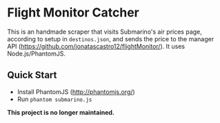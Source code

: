 # Flight Monitor Catcher

This is an handmade scraper that visits Submarino's air prices page, according to setup in `destinos.json`, and sends the price to the manager API (https://github.com/jonatascastro12/flightMonitor/). It uses Node.js/PhantomJS.  

## Quick Start
- Install PhantomJS (http://phantomjs.org/)
- Run `phantom submarino.js`

**This project is no longer maintained.**
